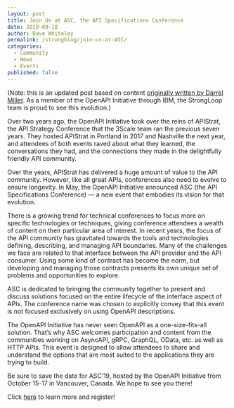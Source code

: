 ```yaml
---
layout: post
title: Join Us at ASC, the API Specifications Conference
date: 2019-09-18
author: Dave Whiteley
permalink: /strongblog/join-us-at-ASC/
categories:
  - Community
  - News
  - Events
published: false
---
```


(Note: this is an updated post based on content [originally written by Darrel Miller](https://www.openapis.org/blog/2019/05/08/introducing-asc-the-api-specifications-conference). As a member of the OpenAPI Initiative through IBM, the StrongLoop team is proud to see this evolution.)
 
Over two years ago, the OpenAPI Initiative took over the reins of APIStrat, the API Strategy Conference that the 3Scale team ran the previous seven years. They hosted APIStrat in Portland in 2017 and Nashville the next year, and attendees of both events raved about what they learned, the conversations they had, and the connections they made in the delightfully friendly API community.

Over the years, APIStrat has delivered a huge amount of value to the API community. However, like all great APIs, conferences also need to evolve to ensure longevity. In May, the OpenAPI Initiative announced ASC (the API Specifications Conference) — a new event that embodies its vision for that evolution. 

There is a growing trend for technical conferences to focus more on specific technologies or techniques, giving conference attendees a wealth of content on their particular area of interest. In recent years, the focus of the API community has gravitated towards the tools and technologies defining, describing, and managing API boundaries. Many of the challenges we face are related to that interface between the API provider and the API consumer. Using some kind of contract has become the norm, but developing and managing those contracts presents its own unique set of problems and opportunities to explore.

ASC is dedicated to bringing the community together to present and discuss solutions focused on the entire lifecycle of the interface aspect of APIs. The conference name was chosen to explicitly convey that this event is not focused exclusively on using OpenAPI descriptions.

The OpenAPI Initiative has never seen OpenAPI as a one-size-fits-all solution. That’s why ASC welcomes participation and content from the communities working on AsyncAPI, gRPC, GraphQL, OData, etc. as well as HTTP APIs. This event is designed to allow attendees to share and understand the options that are most suited to the applications they are trying to build.

Be sure to save the date for ASC’19, hosted by the OpenAPI Initiative from October 15-17 in Vancouver, Canada. We hope to see you there! 

Click [here](https://events.linuxfoundation.org/events/asc-2019/) to learn more and register!
